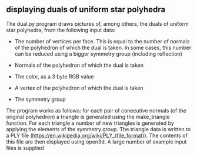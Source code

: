 ## displaying duals of uniform star polyhedra

The dual.py program draws pictures of, among others, the duals of uniform star polyhedra, from the following input data:

- The number of vertices per face. This is equal to the number of normals of the polyhedron of which the dual is taken. In some cases, this number can be reduced using a bigger symmetry group
(including reflection)

- Normals of the polyhedron of which the dual is taken

- The color, as a 3 byte RGB value

- A vertex of the polyhedron of which the dual is taken

- The symmetry group

The program works as follows: for each pair of conecutive normals (of the original polyhedron) a triangle is generated using the make_triangle function. For each triangle a number of new triangles
is generated by applying the elements of the symmetry group. The triangle data is written to a PLY file (<https://en.wikipedia.org/wiki/PLY_(file_format)>). The contents of this file are then
displayed using open3d. A large number of example input files is supplied
